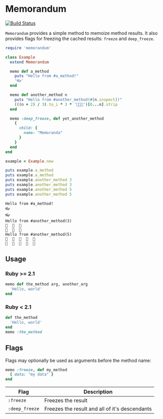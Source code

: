# Memorandum

[![Build Status](https://travis-ci.org/robertlude/memorandum.svg?branch=master)](https://travis-ci.org/robertlude/memorandum)

`Memorandum` provides a simple method to memoize method results. It also
provides flags for freezing the cached results: `freeze` and `deep_freeze`.

```ruby
require 'memorandum'

class Example
  extend Memorandum

  memo def a_method
    puts "Hello from #a_method!"
    '👓'
  end

  memo def another_method n
    puts "Hello from #another_method(#{n.inspect})"
    (((n + 2) / 3).to_i * 3 * '🐛🐜🐝')[0...n].strip
  end

  memo :deep_freeze, def yet_another_method
    {
      child: {
        name: "Memoranda"
      }
    }
  end
end

example = Example.new

puts example.a_method
puts example.a_method
puts example.another_method 3
puts example.another_method 3
puts example.another_method 5
puts example.another_method 5
```

```
Hello from #a_method!
👓
👓
Hello from #another_method(3)
🐛  🐜  🐝
🐛  🐜  🐝
Hello from #another_method(5)
🐛  🐜  🐝  🐛  🐜
🐛  🐜  🐝  🐛  🐜
```

## Usage

### Ruby >= 2.1

```ruby
memo def the_method arg, another_arg
  'Hello, world'
end
```

### Ruby < 2.1

```ruby
def the_method
  'Hello, world'
end
memo :the_method
```

## Flags

Flags may optionally be used as arguments before the method name:

```ruby
memo :freeze, def my_method
  { data: "my data" }
end
```

| Flag | Description |
| --- | --- |
| `:freeze` | Freezes the result |
| `:deep_freeze` | Freezes the result and all of it's descendants |
